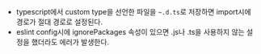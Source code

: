 - typescript에서 custom type을 선언한 파일을 `~.d.ts`로 저장하면 import시에 경로가 절대 경로로 설정된다.
- eslint config시에 ignorePackages 속성이 있으면 .js나 .ts을 사용하지 않는 설정을 했더라도 에러가 발생한다.